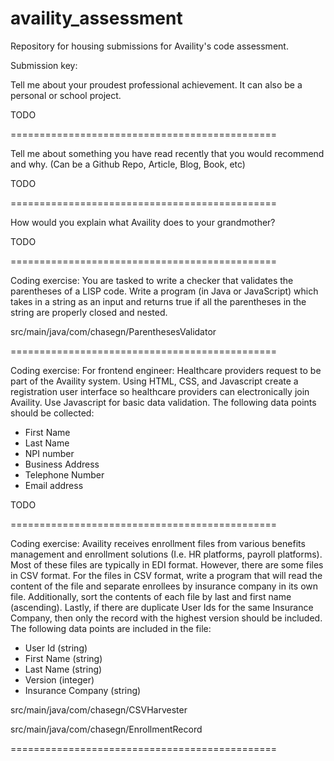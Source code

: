 # availity_assessment
Repository for housing submissions for Availity's code assessment.

Submission key:

Tell me about your proudest professional achievement. It can also be a personal or
school project.

TODO

==============================================

Tell me about something you have read recently that you would recommend and why.
(Can be a Github Repo, Article, Blog, Book, etc)

TODO

==============================================

How would you explain what Availity does to your grandmother?

TODO

==============================================

Coding exercise: You are tasked to write a checker that validates the parentheses of a
LISP code. Write a program (in Java or JavaScript) which takes in a string as an input and
returns true if all the parentheses in the string are properly closed and nested.

src/main/java/com/chasegn/ParenthesesValidator

==============================================

Coding exercise: For frontend engineer: Healthcare providers request to be part of
the Availity system. Using HTML, CSS, and Javascript create a registration user
interface so healthcare providers can electronically join Availity. Use Javascript
for basic data validation. The following data points should be collected:
- First Name
- Last Name
- NPI number
- Business Address
- Telephone Number
- Email address

TODO

==============================================

Coding exercise: Availity receives enrollment files from various benefits management
and enrollment solutions (I.e. HR platforms, payroll platforms).  Most of these files are
typically in EDI format.  However, there are some files in CSV format.  For the files in CSV
format, write a program that will read the content of the file and separate enrollees by
insurance company in its own file. Additionally, sort the contents of each file by last and
first name (ascending).  Lastly, if there are duplicate User Ids for the same Insurance
Company, then only the record with the highest version should be included. The
following data points are included in the file:
- User Id (string)
- First Name (string)
- Last Name (string)
- Version (integer)
- Insurance Company (string)

src/main/java/com/chasegn/CSVHarvester

src/main/java/com/chasegn/EnrollmentRecord

==============================================
